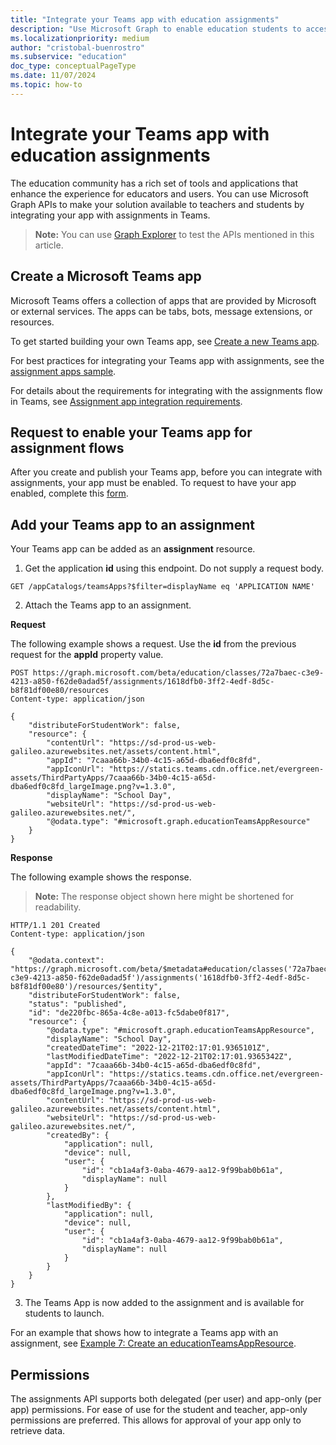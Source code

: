 ```yaml
---
title: "Integrate your Teams app with education assignments"
description: "Use Microsoft Graph to enable education students to access your Microsoft Teams app within assignments."
ms.localizationpriority: medium
author: "cristobal-buenrostro"
ms.subservice: "education"
doc_type: conceptualPageType
ms.date: 11/07/2024
ms.topic: how-to
---
```


# Integrate your Teams app with education assignments

The education community has a rich set of tools and applications that enhance the experience for educators and users. You can use Microsoft Graph APIs to make your solution available to teachers and students by integrating your app with assignments in Teams.  

> **Note:** You can use [Graph Explorer](https://developer.microsoft.com/en-us/graph/graph-explorer) to test the APIs mentioned in this article.

## Create a Microsoft Teams app

Microsoft Teams offers a collection of apps that are provided by Microsoft or external services. The apps can be tabs, bots, message extensions, or resources.

To get started building your own Teams app, see [Create a new Teams app](/microsoftteams/platform/toolkit/create-new-project?pivots=visual-studio-code).

For best practices for integrating your Teams app with assignments, see the [assignment apps sample](https://github.com/microsoft/edu-assignments-apps-sample).

For details about the requirements for integrating with the assignments flow in Teams, see [Assignment app integration requirements](https://aka.ms/AssignmentsRequirements).

## Request to enable your Teams app for assignment flows

After you create and publish your Teams app, before you can integrate with assignments, your app must be enabled. To request to have your app enabled, complete this [form](https://aka.ms/AssignmentsAppRequest).

## Add your Teams app to an assignment

Your Teams app can be added as an **assignment** resource.

1. Get the application **id** using this endpoint. Do not supply a request body.

```http
GET /appCatalogs/teamsApps?$filter=displayName eq 'APPLICATION NAME'
```

2. Attach the Teams app to an assignment.

**Request**

The following example shows a request. Use the **id** from the previous request for the **appId** property value.

```http
POST https://graph.microsoft.com/beta/education/classes/72a7baec-c3e9-4213-a850-f62de0adad5f/assignments/1618dfb0-3ff2-4edf-8d5c-b8f81df00e80/resources
Content-type: application/json

{
    "distributeForStudentWork": false,
    "resource": {
        "contentUrl": "https://sd-prod-us-web-galileo.azurewebsites.net/assets/content.html",
        "appId": "7caaa66b-34b0-4c15-a65d-dba6edf0c8fd",
        "appIconUrl": "https://statics.teams.cdn.office.net/evergreen-assets/ThirdPartyApps/7caaa66b-34b0-4c15-a65d-dba6edf0c8fd_largeImage.png?v=1.3.0",
        "displayName": "School Day",
        "websiteUrl": "https://sd-prod-us-web-galileo.azurewebsites.net/",
        "@odata.type": "#microsoft.graph.educationTeamsAppResource"
    }
}
```

**Response**

The following example shows the response.

>**Note:** The response object shown here might be shortened for readability.

```http
HTTP/1.1 201 Created
Content-type: application/json

{
    "@odata.context": "https://graph.microsoft.com/beta/$metadata#education/classes('72a7baec-c3e9-4213-a850-f62de0adad5f')/assignments('1618dfb0-3ff2-4edf-8d5c-b8f81df00e80')/resources/$entity",
    "distributeForStudentWork": false,
    "status": "published",
    "id": "de220fbc-865a-4c8e-a013-fc5dabe0f817",
    "resource": {
        "@odata.type": "#microsoft.graph.educationTeamsAppResource",
        "displayName": "School Day",
        "createdDateTime": "2022-12-21T02:17:01.9365101Z",
        "lastModifiedDateTime": "2022-12-21T02:17:01.9365342Z",
        "appId": "7caaa66b-34b0-4c15-a65d-dba6edf0c8fd",
        "appIconUrl": "https://statics.teams.cdn.office.net/evergreen-assets/ThirdPartyApps/7caaa66b-34b0-4c15-a65d-dba6edf0c8fd_largeImage.png?v=1.3.0",
        "contentUrl": "https://sd-prod-us-web-galileo.azurewebsites.net/assets/content.html",
        "websiteUrl": "https://sd-prod-us-web-galileo.azurewebsites.net/",
        "createdBy": {
            "application": null,
            "device": null,
            "user": {
                "id": "cb1a4af3-0aba-4679-aa12-9f99bab0b61a",
                "displayName": null
            }
        },
        "lastModifiedBy": {
            "application": null,
            "device": null,
            "user": {
                "id": "cb1a4af3-0aba-4679-aa12-9f99bab0b61a",
                "displayName": null
            }
        }
    }
}
```

3. The Teams App is now added to the assignment and is available for students to launch.

For an example that shows how to integrate a Teams app with an assignment, see [Example 7: Create an educationTeamsAppResource](/graph/api/educationassignment-post-resources#example-7-create-an-educationteamsappresource).

## Permissions

The assignments API supports both delegated (per user) and app-only (per app) permissions. For ease of use for the student and teacher, app-only permissions are preferred. This allows for approval of your app only to retrieve data.
